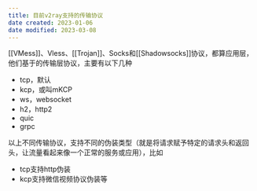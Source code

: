 ```yaml
---
title: 目前v2ray支持的传输协议
date created: 2023-01-06
date modified: 2023-03-08
---
```


[[VMess]]、Vless、[[Trojan]]、Socks和[[Shadowsocks]]协议，都算应用层，他们基于的传输层协议，主要有以下几种

- tcp，默认
- kcp，或叫mKCP
- ws，websocket
- h2，http2
- quic
- grpc

以上不同传输协议，支持不同的伪装类型（就是将请求赋予特定的请求头和返回头，让流量看起来像一个正常的服务或应用），比如

- tcp支持http伪装
- kcp支持微信视频协议伪装等
